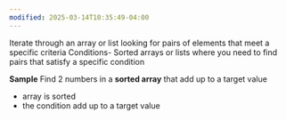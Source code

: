 ```yaml
---
modified: 2025-03-14T10:35:49-04:00
---
```


Iterate through an array or list looking for pairs of elements that meet a specific criteria
Conditions- Sorted arrays or lists where you need to find pairs that satisfy a specific condition

**Sample**
Find 2 numbers in a **sorted array** that add up to a target value
- array is sorted
- the condition add up to a target value